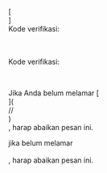[<br host>]<br action>Kode verifikasi:<br code>

<br url><br action>Kode verifikasi:

<br code>

Jika Anda belum melamar [<br host>](<br protocol>//<br host>)<br action>, harap abaikan pesan ini.

jika belum melamar<br url><br action>, harap abaikan pesan ini.
